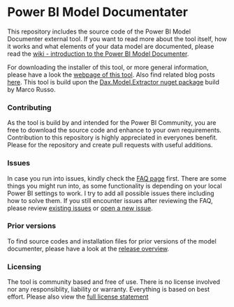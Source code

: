 # Power BI Model Documentater
This repository includes the source code of the Power BI Model Documenter external tool. If you want to read more about the tool itself, how it works and what elements of your data model are documented, please read the [wiki - introduction to the Power BI Model Documenter](https://github.com/marclelijveld/External-Tools-Model-Documentation/wiki/1.-Introduction-to-the-Power-BI-Model-Documenter). 

For downloading the installer of this tool, or more general information, please have a look the [webpage of this tool](https://data-marc.com/model-documenter/). Also find related blog posts [here](https://data-marc.com/?s=model+documenter+external+tool+). 
This tool is build upon the [Dax.Model.Extractor nuget package](https://www.nuget.org/packages/Dax.Model.Extractor/) build by Marco Russo.

### Contributing 
As the tool is build by and intended for the Power BI Community, you are free to download the source code and enhance to your own requirements. Contribution to this repository is highly appreciated in everyones benefit. Please for the repository and create pull requests with useful additions. 

### Issues
In case you run into issues, kindly check the [FAQ page](https://github.com/marclelijveld/External-Tools-Model-Documentation/wiki/2.-FAQ) first. There are some things you might run into, as some functionality is depending on your local Power BI settings to work. I try to add all possible issues there including how to solve them. If you still encounter issues after reviewing the FAQ, please review [existing issues](https://github.com/marclelijveld/External-Tools-Model-Documentation/issues) or [open a new issue](https://github.com/marclelijveld/External-Tools-Model-Documentation/issues/new). 

### Prior versions
To find source codes and installation files for prior versions of the model documenter, please have a look at the [release overview](https://github.com/marclelijveld/External-Tools-Model-Documentation/releases). 

### Licensing
The tool is community based and free of use. There is no license involved nor any responsiblity, liability or warranty. Everything is based on best effort. Please also view the [full license statement](https://github.com/marclelijveld/External-Tools-Model-Documentation/blob/master/LICENSE)
